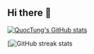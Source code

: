 ## Hi there 👋


[![QuocTung's GitHub stats](https://github-readme-stats.vercel.app/api?username=tungnq2606&show_icons=true)](https://github.com/anuraghazra/github-readme-stats)

[![GitHub streak stats](https://streak-stats.demolab.com/?user=tungnq2606)
  
<!--
**tungnq2606/tungnq2606** is a ✨ _special_ ✨ repository because its `README.md` (this file) appears on your GitHub profile.

Here are some ideas to get you started:

- 🔭 I’m currently working on ...
- 🌱 I’m currently learning ...
- 👯 I’m looking to collaborate on ...
- 🤔 I’m looking for help with ...
- 💬 Ask me about ...
- 📫 How to reach me: ...
- 😄 Pronouns: ...
- ⚡ Fun fact: ...
-->
